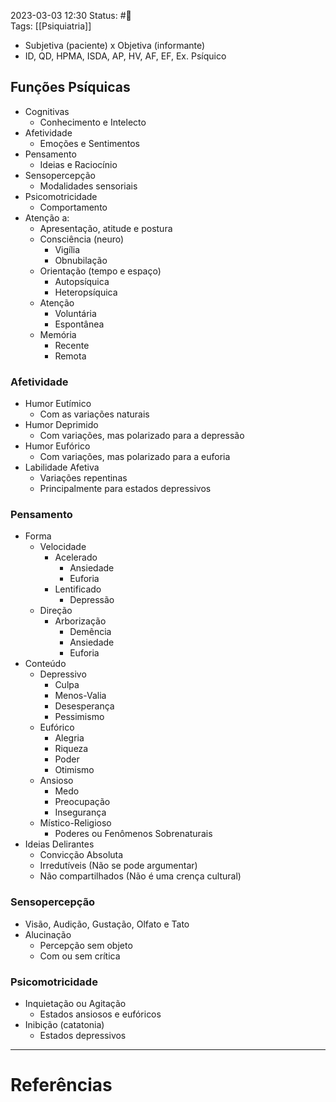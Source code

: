 2023-03-03 12:30
Status: #🌱   
Tags: [[Psiquiatria]]
<br/>
- Subjetiva (paciente) x Objetiva (informante)
- ID, QD, HPMA, ISDA, AP, HV, AF, EF, Ex. Psíquico
## Funções Psíquicas
- Cognitivas
	- Conhecimento e Intelecto
- Afetividade
	- Emoções e Sentimentos
- Pensamento
	- Ideias e Raciocínio
- Sensopercepção
	- Modalidades sensoriais
- Psicomotricidade
	- Comportamento
- Atenção a:
	- Apresentação, atitude e postura
	- Consciência (neuro)
		- Vigília
		- Obnubilação
	- Orientação (tempo e espaço)
		- Autopsíquica
		- Heteropsíquica
	- Atenção
		- Voluntária
		- Espontânea
	- Memória
		- Recente
		- Remota
### Afetividade
- Humor Eutímico
	- Com as variações naturais
- Humor Deprimido
	- Com variações, mas polarizado para a depressão
- Humor Eufórico
	- Com variações, mas polarizado para a euforia
- Labilidade Afetiva
	- Variações repentinas
	- Principalmente para estados depressivos
### Pensamento
- Forma
	- Velocidade
		- Acelerado
			- Ansiedade
			- Euforia
		- Lentificado
			- Depressão
	- Direção
		- Arborização
			- Demência
			- Ansiedade
			- Euforia
- Conteúdo
	- Depressivo
		- Culpa
		- Menos-Valia
		- Desesperança
		- Pessimismo
	- Eufórico
		- Alegria
		- Riqueza
		- Poder
		- Otimismo
	- Ansioso
		- Medo
		- Preocupação
		- Insegurança
	- Místico-Religioso
		- Poderes ou Fenômenos Sobrenaturais
- Ideias Delirantes
	- Convicção Absoluta
	- Irredutíveis (Não se pode argumentar)
	- Não compartilhados (Não é uma crença cultural)
### Sensopercepção
- Visão, Audição, Gustação, Olfato e Tato
- Alucinação
	- Percepção sem objeto
	- Com ou sem crítica
### Psicomotricidade
- Inquietação ou Agitação
	- Estados ansiosos e eufóricos
- Inibição (catatonia)
	- Estados depressivos
____
# Referências

